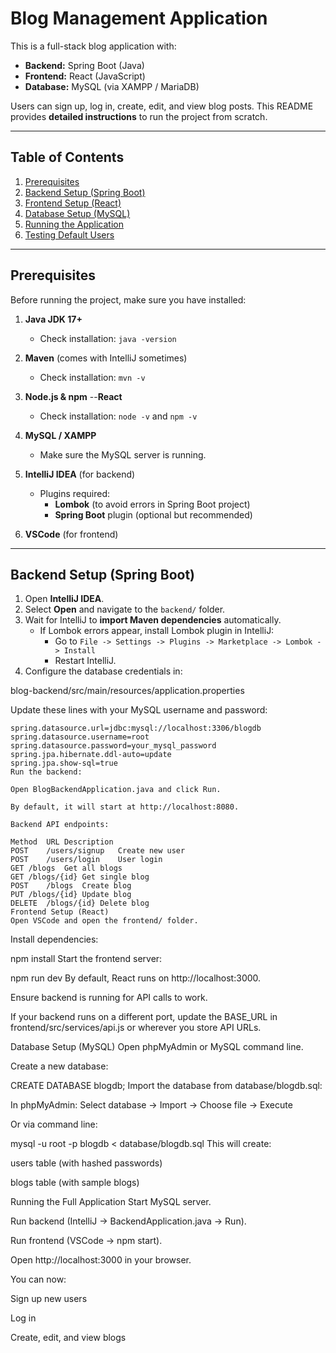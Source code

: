 # Blog Management Application

This is a full-stack blog application with:

- **Backend:** Spring Boot (Java)
- **Frontend:** React (JavaScript)
- **Database:** MySQL (via XAMPP / MariaDB)

Users can sign up, log in, create, edit, and view blog posts. This README provides **detailed instructions** to run the project from scratch.

---

## Table of Contents

1. [Prerequisites](#prerequisites)  
2. [Backend Setup (Spring Boot)](#backend-setup-spring-boot)  
3. [Frontend Setup (React)](#frontend-setup-react)  
4. [Database Setup (MySQL)](#database-setup-mysql)  
5. [Running the Application](#running-the-application)  
6. [Testing Default Users](#testing-default-users)  

---

## Prerequisites

Before running the project, make sure you have installed:

1. **Java JDK 17+**  
   - Check installation: `java -version`  

2. **Maven** (comes with IntelliJ sometimes)  
   - Check installation: `mvn -v`  

3. **Node.js & npm**
     --**React**		  
   - Check installation: `node -v` and `npm -v`  

4. **MySQL / XAMPP**  
   - Make sure the MySQL server is running.  

5. **IntelliJ IDEA** (for backend)  
   - Plugins required:
     - **Lombok** (to avoid errors in Spring Boot project)
     - **Spring Boot** plugin (optional but recommended)  

6. **VSCode** (for frontend)  

---

## Backend Setup (Spring Boot)

1. Open **IntelliJ IDEA**.
2. Select **Open** and navigate to the `backend/` folder.
3. Wait for IntelliJ to **import Maven dependencies** automatically.  
   - If Lombok errors appear, install Lombok plugin in IntelliJ:
     - Go to `File -> Settings -> Plugins -> Marketplace -> Lombok -> Install`
     - Restart IntelliJ.
4. Configure the database credentials in:

blog-backend/src/main/resources/application.properties


Update these lines with your MySQL username and password:

```properties
spring.datasource.url=jdbc:mysql://localhost:3306/blogdb
spring.datasource.username=root
spring.datasource.password=your_mysql_password
spring.jpa.hibernate.ddl-auto=update
spring.jpa.show-sql=true
Run the backend:

Open BlogBackendApplication.java and click Run.

By default, it will start at http://localhost:8080.

Backend API endpoints:

Method	URL	Description
POST	/users/signup	Create new user
POST	/users/login	User login
GET	/blogs	Get all blogs
GET	/blogs/{id}	Get single blog
POST	/blogs	Create blog
PUT	/blogs/{id}	Update blog
DELETE	/blogs/{id}	Delete blog
Frontend Setup (React)
Open VSCode and open the frontend/ folder.
```
Install dependencies:

npm install
Start the frontend server:

npm run dev
By default, React runs on http://localhost:3000.

Ensure backend is running for API calls to work.

If your backend runs on a different port, update the BASE_URL in frontend/src/services/api.js or wherever you store API URLs.

Database Setup (MySQL)
Open phpMyAdmin or MySQL command line.

Create a new database:

CREATE DATABASE blogdb;
Import the database from database/blogdb.sql:

In phpMyAdmin: Select database → Import → Choose file → Execute

Or via command line:

mysql -u root -p blogdb < database/blogdb.sql
This will create:

users table (with hashed passwords)

blogs table (with sample blogs)

Running the Full Application
Start MySQL server.

Run backend (IntelliJ → BackendApplication.java → Run).

Run frontend (VSCode → npm start).

Open http://localhost:3000 in your browser.

You can now:

Sign up new users

Log in

Create, edit, and view blogs
